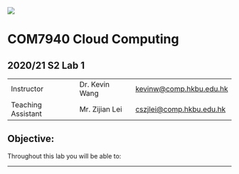 ![](../imgs/hkbu.png)

# COM7940 Cloud Computing 

## 2020/21 S2 Lab 1


| | | |
|--|--|--|
| Instructor | Dr. Kevin Wang  | kevinw@comp.hkbu.edu.hk|
| Teaching Assistant | Mr. Zijian Lei | cszjlei@comp.hkbu.edu.hk |



**Objective:**
---
Throughout this lab you will be able to:


---
